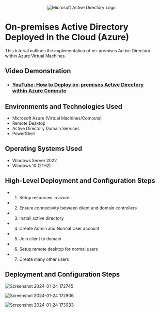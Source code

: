 <p align="center">
<img src="https://i.imgur.com/pU5A58S.png" alt="Microsoft Active Directory Logo"/>
</p>

<h1>On-premises Active Directory Deployed in the Cloud (Azure)</h1>
This tutorial outlines the implementation of on-premises Active Directory within Azure Virtual Machines.<br />


<h2>Video Demonstration</h2>

- ### [YouTube: How to Deploy on-premises Active Directory within Azure Compute](https://www.youtube.com)

<h2>Environments and Technologies Used</h2>

- Microsoft Azure (Virtual Machines/Compute)
- Remote Desktop
- Active Directory Domain Services
- PowerShell

<h2>Operating Systems Used </h2>

- Windows Server 2022
- Windows 10 (21H2)

<h2>High-Level Deployment and Configuration Steps</h2>

- 1) Setup resources in azure
- 2) Ensure connectivity between client and domain controllers
- 3) Install active directory
- 4) Create Admin and Normal User account
- 5) Join client to domain
- 6) Setup remote desktop for normal users
- 7) Create many other users

<h2>Deployment and Configuration Steps</h2>

![Screenshot 2024-01-24 172745](https://github.com/boluadunbarin/configure-ad/assets/157642328/fac92ec4-8949-4224-a26f-735f533975b6)

![Screenshot 2024-01-24 172906](https://github.com/boluadunbarin/configure-ad/assets/157642328/9138e4eb-de09-44cd-97f0-cd4c2baead04)

![Screenshot 2024-01-24 173033](https://github.com/boluadunbarin/configure-ad/assets/157642328/d452ef43-4928-4325-8fba-b3255f7fb6da)

